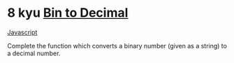 # 8 kyu [Bin to Decimal](https://www.codewars.com/kata/57a5c31ce298a7e6b7000334)

<!-- START LANGUAGE_LINKS -->

[Javascript](./javascript.js)

<!-- END LANGUAGE_LINKS -->

Complete the function which converts a binary number (given as a string) to a decimal number.